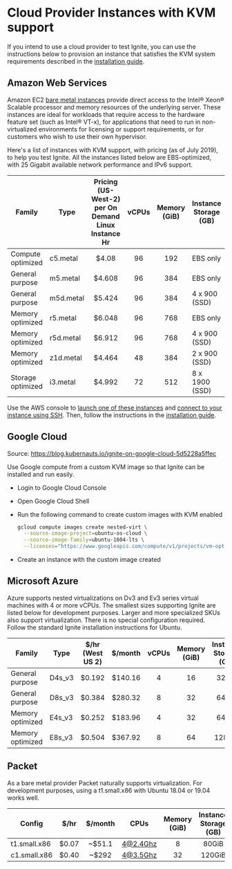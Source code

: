 # Cloud Provider Instances with KVM support

If you intend to use a cloud provider to test Ignite, you can use the instructions below to provision an instance that satisfies the KVM system requirements described in the [installation guide](./installation.md).

## Amazon Web Services

Amazon EC2 [bare metal instances](https://aws.amazon.com/about-aws/whats-new/2018/05/announcing-general-availability-of-amazon-ec2-bare-metal-instances/) provide direct access to the  Intel® Xeon® Scalable processor and memory resources of the underlying server. These instances are ideal for workloads that require access to the hardware feature set (such as Intel® VT-x), for applications that need to run in non-virtualized environments for licensing or support requirements, or for customers who wish to use their own hypervisor.

Here's a list of instances with KVM support, with pricing (as of July 2019), to help you test Ignite. All the instances listed below are EBS-optimized, with 25 Gigabit available network performance and IPv6 support.

| Family | Type | Pricing (US-West-2) per On Demand Linux Instance Hr | vCPUs | Memory (GiB) | Instance Storage (GB) | 
| ---- | ---- | :----: | :----: | :----: | ---- | 
|Compute optimized | c5.metal | $4.08 | 96 |192 |EBS only | 
| General purpose | m5.metal | $4.608 | 96 | 384 | EBS only |
| General purpose |  m5d.metal | $5.424 | 96 | 384  |4 x 900 (SSD) |
|Memory optimized| r5.metal| $6.048 |96 |768| EBS only| 
|Memory optimized| r5d.metal| $6.912 | 96 |768 |4 x 900 (SSD)| 
|Memory optimized| z1d.metal| $4.464 | 48 |384 |2 x 900 (SSD)|
|Storage optimized| i3.metal| $4.992 | 72 | 512 | 8 x 1900 (SSD) |

Use the AWS console to [launch one of these instances](https://docs.aws.amazon.com/AWSEC2/latest/UserGuide/LaunchingAndUsingInstances.html) and [connect to your instance using SSH](https://docs.aws.amazon.com/AWSEC2/latest/UserGuide/AccessingInstancesLinux.html). Then, follow the instructions in the [installation guide](./installation.md).

## Google Cloud

Source: https://blog.kubernauts.io/ignite-on-google-cloud-5d5228a5ffec

Use Google compute from a custom KVM image so that Ignite can be installed and run easily.

- Login to Google Cloud Console
- Open Google Cloud Shell
- Run the following command to create custom images with KVM enabled

  ```bash
  gcloud compute images create nested-virt \
    --source-image-project=ubuntu-os-cloud \
    --source-image-family=ubuntu-1604-lts \
    --licenses="https://www.googleapis.com/compute/v1/projects/vm-options/global/licenses/enable-vmx"
  ```

- Create an instance with the custom image created

## Microsoft Azure

Azure supports nested virtualizations on Dv3 and Ev3 series virtual machines with 4 or more vCPUs. The smallest sizes supporting Ignite are listed below for development purposes. Larger and more specialized SKUs also support virtualization. There is no special configuration required. Follow the standard Ignite installation instructions for Ubuntu.


| Family | Type | $/hr (West US 2) | $/month | vCPUs | Memory (GiB) | Instance Storage (GB) | 
| ----           | ------ | :----: | :-----: | :-: | :-: | :----: 
|General purpose | D4s_v3 | $0.192 | $140.16 | 4   | 16  | 32GiB  |
|General purpose | D8s_v3 | $0.384 | $280.32 | 8   | 32  | 64GiB  |
|Memory optimized| E4s_v3 | $0.252 | $183.96 | 4   | 32  | 64GiB  | 
|Memory optimized| E8s_v3 | $0.504 | $367.92 | 8   | 64  | 128GiB |


## Packet

As a bare metal provider Packet naturally supports virtualization. For development purposes, using a t1.small.x86 with Ubuntu 18.04 or 19.04 works well.

| Config | $/hr | $/month | CPUs | Memory (GiB) | Instance Storage (GB) |  
| ------ | :----: | :-----: | :-: | :-: | :----: 
| t1.small.x86 | $0.07 | ~$51.1 | 4@2.4Ghz  | 8  | 80GiB   |
| c1.small.x86 | $0.40 | ~$292  | 4@3.5Ghz  | 32 | 120GiB  |


